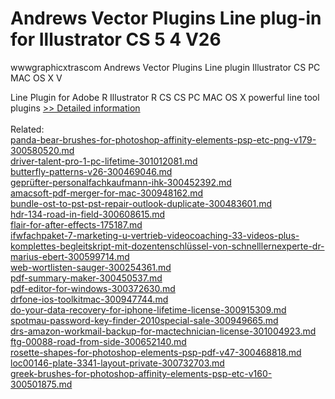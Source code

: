 # Andrews Vector Plugins Line plug-in for Illustrator CS 5 4 V26
wwwgraphicxtrascom Andrews Vector Plugins Line plugin Illustrator CS PC MAC OS X V

Line Plugin for Adobe R Illustrator R CS CS PC MAC OS X powerful line tool plugins
[>> Detailed information](https://secure.shareit.com/shareit/product.html?productid=300469601&affiliateid=200057808)<br/><br/>Related:
<br />[panda-bear-brushes-for-photoshop-affinity-elements-psp-etc-png-v179-300580520.md](https://github.com/downloadplanet/downloadplanet/blob/main/panda-bear-brushes-for-photoshop-affinity-elements-psp-etc-png-v179-300580520.md)<br />[driver-talent-pro-1-pc-lifetime-301012081.md](https://github.com/downloadplanet/downloadplanet/blob/main/driver-talent-pro-1-pc-lifetime-301012081.md)<br />[butterfly-patterns-v26-300469046.md](https://github.com/downloadplanet/downloadplanet/blob/main/butterfly-patterns-v26-300469046.md)<br />[geprüfter-personalfachkaufmann-ihk-300452392.md](https://github.com/downloadplanet/downloadplanet/blob/main/geprüfter-personalfachkaufmann-ihk-300452392.md)<br />[amacsoft-pdf-merger-for-mac-300948162.md](https://github.com/downloadplanet/downloadplanet/blob/main/amacsoft-pdf-merger-for-mac-300948162.md)<br />[bundle-ost-to-pst-pst-repair-outlook-duplicate-300483601.md](https://github.com/downloadplanet/downloadplanet/blob/main/bundle-ost-to-pst-pst-repair-outlook-duplicate-300483601.md)<br />[hdr-134-road-in-field-300608615.md](https://github.com/downloadplanet/downloadplanet/blob/main/hdr-134-road-in-field-300608615.md)<br />[flair-for-after-effects-175187.md](https://github.com/downloadplanet/downloadplanet/blob/main/flair-for-after-effects-175187.md)<br />[ifwfachpaket-7-marketing-u-vertrieb-videocoaching-33-videos-plus-komplettes-begleitskript-mit-dozentenschlüssel-von-schnelllernexperte-dr-marius-ebert-300599714.md](https://github.com/downloadplanet/downloadplanet/blob/main/ifwfachpaket-7-marketing-u-vertrieb-videocoaching-33-videos-plus-komplettes-begleitskript-mit-dozentenschlüssel-von-schnelllernexperte-dr-marius-ebert-300599714.md)<br />[web-wortlisten-sauger-300254361.md](https://github.com/downloadplanet/downloadplanet/blob/main/web-wortlisten-sauger-300254361.md)<br />[pdf-summary-maker-300450537.md](https://github.com/downloadplanet/downloadplanet/blob/main/pdf-summary-maker-300450537.md)<br />[pdf-editor-for-windows-300372630.md](https://github.com/downloadplanet/downloadplanet/blob/main/pdf-editor-for-windows-300372630.md)<br />[drfone-ios-toolkitmac-300947744.md](https://github.com/downloadplanet/downloadplanet/blob/main/drfone-ios-toolkitmac-300947744.md)<br />[do-your-data-recovery-for-iphone-lifetime-license-300915309.md](https://github.com/downloadplanet/downloadplanet/blob/main/do-your-data-recovery-for-iphone-lifetime-license-300915309.md)<br />[spotmau-password-key-finder-2010special-sale-300949665.md](https://github.com/downloadplanet/downloadplanet/blob/main/spotmau-password-key-finder-2010special-sale-300949665.md)<br />[drs-amazon-workmail-backup-for-mactechnician-license-301004923.md](https://github.com/downloadplanet/downloadplanet/blob/main/drs-amazon-workmail-backup-for-mactechnician-license-301004923.md)<br />[ftg-00088-road-from-side-300652140.md](https://github.com/downloadplanet/downloadplanet/blob/main/ftg-00088-road-from-side-300652140.md)<br />[rosette-shapes-for-photoshop-elements-psp-pdf-v47-300468818.md](https://github.com/downloadplanet/downloadplanet/blob/main/rosette-shapes-for-photoshop-elements-psp-pdf-v47-300468818.md)<br />[loc00146-plate-3341-layout-private-300732703.md](https://github.com/downloadplanet/downloadplanet/blob/main/loc00146-plate-3341-layout-private-300732703.md)<br />[greek-brushes-for-photoshop-affinity-elements-psp-etc-v160-300501875.md](https://github.com/downloadplanet/downloadplanet/blob/main/greek-brushes-for-photoshop-affinity-elements-psp-etc-v160-300501875.md)